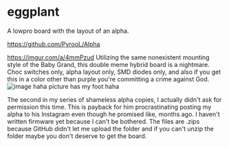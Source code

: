 # eggplant
A lowpro board with the layout of an alpha. 

https://github.com/PyrooL/Alpha

https://imgur.com/a/4mmPzud
Utilizing the same nonexistent mounting style of the Baby Grand, this double meme hybrid board is a nightmare. Choc switches only, alpha layout only, SMD diodes only, and also if you get this in a color other than purple you're committing a crime against God. ![image](https://user-images.githubusercontent.com/55664712/135018494-f182fa31-f13c-4135-bc55-1ef9feb91b5a.png)
haha picture has my foot haha

The second in my series of shameless alpha copies, I actually didn't ask for permission this time. This is payback for him procrastinating posting my alpha to his Instagram even though he promised like, months ago. I haven't written firmware yet because I can't be bothered.
The files are .zips because GitHub didn't let me upload the folder and if you can't unzip the folder maybe you don't deserve to get the board.
